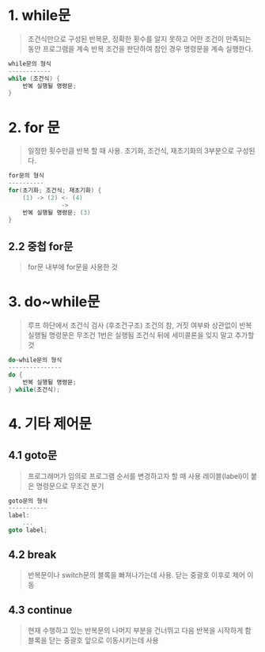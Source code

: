 # 1. while문
> 조건식만으로 구성된 반복문, 정확한 횟수를 알지 못하고 어떤 조건이 만족되는 동안 프로그램을 계속 반복
> 조건을 판단하여 참인 경우 명령문을 계속 실행한다.

```C
while문의 형식
------------
while (조건식) {
	반복 실행될 명령문;
}
```
# 2. for 문
> 일정한 횟수만큼 반복 할 때 사용.
> 초기화, 조건식, 재초기화의 3부분으로 구성된다.

```C
for문의 형식
----------
for(초기화; 조건식; 재초기화) {
	(1) -> (2) <- (4)
			   ->
	반복 실행될 명령문; (3)
}
```
## 2.2 중첩 for문
> for문 내부에 for문을 사용한 것
# 3. do~while문
> 루프 하단에서 조건식 검사 (후조건구조)
> 조건의 참, 거짓 여부롸 상관없이 반복 실행될 명령문은 무조건 1번은 실행됨
> 조건식 뒤에 세미콜론을 잊지 말고 추가할 것

```C
do~while문의 형식
---------------
do {
	반복 실행될 명령문;
} while(조건식);
```
# 4. 기타 제어문
## 4.1 goto문
> 프로그래머가 임의로 프로그램 순서를 변경하고자 할 때 사용
> 레이블(label)이 붙은 명령문으로 무조건 분기

```C
goto문의 형식
-----------
label:
	...
goto label;
```
## 4.2 break
> 반복문이나 switch문의 블록을 빠져나가는데 사용. 닫는 중괄호 이후로 제어 이동

## 4.3 continue
> 현재 수행하고 있는 반복문의 나머지 부분을 건너뛰고 다음 반복을 시작하게 함
> 블록을 닫는 중괄호 앞으로 이동시키는데 사용

